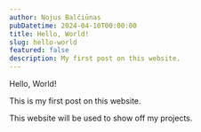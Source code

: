 ```yaml
---
author: Nojus Balčiūnas
pubDatetime: 2024-04-10T00:00:00
title: Hello, World!
slug: hello-world
featured: false
description: My first post on this website.
---
```


Hello, World!

This is my first post on this website.

This website will be used to show off my projects.

